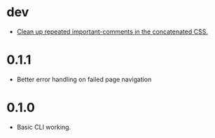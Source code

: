 # dev

* [Clean up repeated important-comments in the concatenated CSS.](https://github.com/peterbe/minimalcss/pull/6)

# 0.1.1

* Better error handling on failed page navigation

# 0.1.0

* Basic CLI working.

